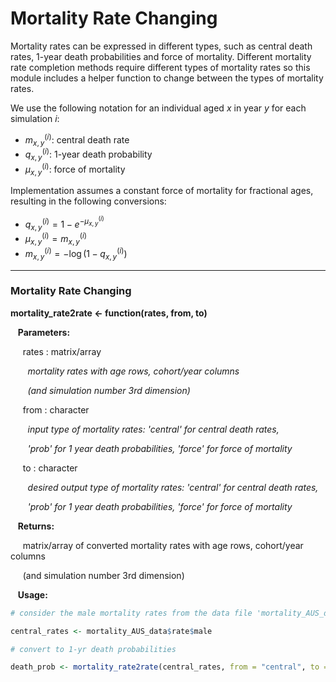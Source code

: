 # Mortality Rate Changing

Mortality rates can be expressed in different types, such as central death rates,
1-year death probabilities and force of mortality. Different mortality rate completion methods
require different types of mortality rates so this module includes a helper function to change
between the types of mortality rates.

We use the following notation for an individual aged $x$ in year $y$ for each simulation $i$:

* $m_{x, y}^{(i)}$: central death rate
* $q_{x, y}^{(i)}$: 1-year death probability
* $\mu_{x, y}^{(i)}$: force of mortality

Implementation assumes a constant force of mortality for fractional ages, 
resulting in the following conversions:

* $q_{x, y}^{(i)} = 1 - e^{-\mu_{x, y}^{(i)}}$
* $\mu_{x, y}^{(i)} = m_{x, y}^{(i)}$
* $m_{x, y}^{(i)}  = -\log(1 - q_{x, y}^{(i)})$
---

### Mortality Rate Changing

**mortality_rate2rate <- function(rates, from, to)**

&nbsp;&nbsp; **Parameters:**

&nbsp;&nbsp;&nbsp;&nbsp; rates : matrix/array

&nbsp;&nbsp;&nbsp;&nbsp;&nbsp;&nbsp; *mortality rates with age rows, cohort/year columns*

&nbsp;&nbsp;&nbsp;&nbsp;&nbsp;&nbsp; *(and simulation number 3rd dimension)*

&nbsp;&nbsp;&nbsp;&nbsp; from : character

&nbsp;&nbsp;&nbsp;&nbsp;&nbsp;&nbsp; *input type of mortality rates: 'central' for central death rates,*

&nbsp;&nbsp;&nbsp;&nbsp;&nbsp;&nbsp; *'prob' for 1 year death probabilities, 'force' for force of mortality*

&nbsp;&nbsp;&nbsp;&nbsp; to : character

&nbsp;&nbsp;&nbsp;&nbsp;&nbsp;&nbsp; *desired output type of mortality rates: 'central' for central death rates,*

&nbsp;&nbsp;&nbsp;&nbsp;&nbsp;&nbsp; *'prob' for 1 year death probabilities, 'force' for force of mortality*

&nbsp;&nbsp; **Returns:**

&nbsp;&nbsp;&nbsp;&nbsp; matrix/array of converted mortality rates with age rows,
cohort/year columns 

&nbsp;&nbsp;&nbsp;&nbsp; (and simulation number 3rd dimension)

&nbsp;&nbsp; **Usage:**

```r
# consider the male mortality rates from the data file 'mortality_AUS_data'

central_rates <- mortality_AUS_data$rate$male

# convert to 1-yr death probabilities

death_prob <- mortality_rate2rate(central_rates, from = "central", to = "prob")
```

